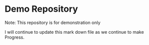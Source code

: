 # Demo Repository

Note: This repository is for demonstration only

I will continue to update this mark down file as we continue to make Progress.
